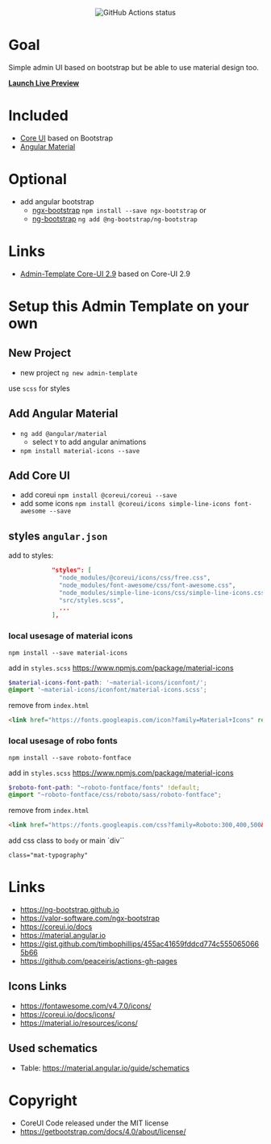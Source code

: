 <p align="center">
    <img alt="GitHub Actions status" src="https://github.com/sterlp/admin-template/workflows/admin-template%20CI/badge.svg">
</p>

# Goal
Simple admin UI based on bootstrap but be able to use material design too.

**[Launch Live Preview](https://sterlp.github.io/admin-template/)**

# Included
- [Core UI](https://coreui.io/) based on Bootstrap
- [Angular Material](https://material.angular.io/)

# Optional
- add angular bootstrap 
  - [ngx-bootstrap](https://valor-software.com/ngx-bootstrap/#/documentation#getting-started) `npm install --save ngx-bootstrap` or 
  - [ng-bootstrap](https://ng-bootstrap.github.io/#/getting-started) `ng add @ng-bootstrap/ng-bootstrap`

# Links
- [Admin-Template Core-UI 2.9](https://github.com/sterlp/admin-template/tree/core-ui-2.9) based on Core-UI 2.9

# Setup this Admin Template on your own
## New Project
- new project `ng new admin-template`

use `scss` for styles

## Add Angular Material
- `ng add @angular/material`
  - select `Y` to add angular animations
- `npm install material-icons --save`

## Add Core UI
- add coreui `npm install @coreui/coreui --save`
- add some icons `npm install @coreui/icons simple-line-icons font-awesome --save`

## styles `angular.json`

add to styles:
```json
            "styles": [
              "node_modules/@coreui/icons/css/free.css",
              "node_modules/font-awesome/css/font-awesome.css",
              "node_modules/simple-line-icons/css/simple-line-icons.css",
              "src/styles.scss",
              ...
            ],
```

### local usesage of material icons
```
npm install --save material-icons
```
add in `styles.scss` https://www.npmjs.com/package/material-icons
```scss
$material-icons-font-path: '~material-icons/iconfont/';
@import '~material-icons/iconfont/material-icons.scss';
```
remove from `index.html`
```html
<link href="https://fonts.googleapis.com/icon?family=Material+Icons" rel="stylesheet">
```

### local usesage of robo fonts
```
npm install --save roboto-fontface
```

add in `styles.scss` https://www.npmjs.com/package/material-icons
```scss
$roboto-font-path: "~roboto-fontface/fonts" !default;
@import "~roboto-fontface/css/roboto/sass/roboto-fontface";
```

remove from `index.html`
```html
<link href="https://fonts.googleapis.com/css?family=Roboto:300,400,500&display=swap" rel="stylesheet">
```
add css class to `body` or main `div``
```
class="mat-typography"
```

# Links
- https://ng-bootstrap.github.io
- https://valor-software.com/ngx-bootstrap
- https://coreui.io/docs
- https://material.angular.io
- https://gist.github.com/timbophillips/455ac41659fddcd774c5550650665b66
- https://github.com/peaceiris/actions-gh-pages

## Icons Links
- https://fontawesome.com/v4.7.0/icons/
- https://coreui.io/docs/icons/
- https://material.io/resources/icons/

## Used schematics
- Table: https://material.angular.io/guide/schematics

# Copyright
- CoreUI Code released under the MIT license
- https://getbootstrap.com/docs/4.0/about/license/
